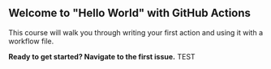 ## Welcome to "Hello World" with GitHub Actions

This course will walk you through writing your first action and using it with a workflow file. 

**Ready to get started? Navigate to the first issue.** TEST
